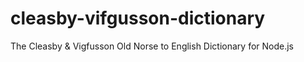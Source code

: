 # cleasby-vifgusson-dictionary
The Cleasby &amp; Vigfusson Old Norse to English Dictionary for Node.js
